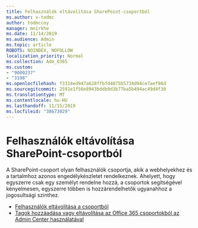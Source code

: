 ```yaml
---
title: Felhasználók eltávolítása SharePoint-csoportból
ms.author: v-todmc
author: todmccoy
manager: mnirkhe
ms.date: 11/14/2019
ms.audience: Admin
ms.topic: article
ROBOTS: NOINDEX, NOFOLLOW
localization_priority: Normal
ms.collection: Adm_O365
ms.custom:
- "9000237"
- "3198"
ms.openlocfilehash: f3314ed947a628ffbfd4075b5734d94ce7aef98d
ms.sourcegitcommit: 2591e1f56e8943bddb9d3b77ba5b494ac49d4f30
ms.translationtype: MT
ms.contentlocale: hu-HU
ms.lasthandoff: 11/15/2019
ms.locfileid: "38673029"
---
```

# <a name="remove-users-from-a-sharepoint-group"></a>Felhasználók eltávolítása SharePoint-csoportból

A SharePoint-csoport olyan felhasználók csoportja, akik a webhelyekhez és a tartalmhoz azonos engedélykészletet rendelkeznek. Ahelyett, hogy egyszerre csak egy személyt rendelne hozzá, a csoportok segítségével kényelmesen, egyszerre többen is hozzárendelhetők ugyanahhoz a jogosultsági szinthez.

- [Felhasználók eltávolítása a csoportból](https://docs.microsoft.com/sharepoint/customize-sharepoint-site-permissions#remove-users-from-a-group)
- [Tagok hozzáadása vagy eltávolítása az Office 365 csoportokból az Admin Center használatával](https://docs.microsoft.com/office365/admin/create-groups/add-or-remove-members-from-groups?view=o365-worldwide)
